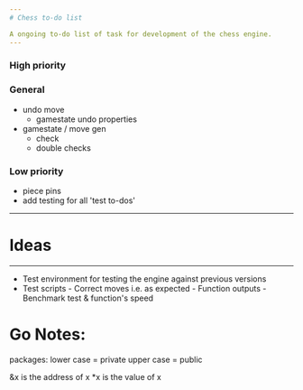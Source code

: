 ```yaml
---
# Chess to-do list

A ongoing to-do list of task for development of the chess engine.
---
```


### High priority

### General

- undo move
  - gamestate undo properties
- gamestate / move gen
  - check
  - double checks

### Low priority

- piece pins
- add testing for all 'test to-dos'

---

# Ideas

---

- Test environment for testing the engine against previous versions
- Test scripts - Correct moves i.e. as expected - Function outputs - Benchmark test & function's speed

# Go Notes:

packages:
lower case = private
upper case = public

&x is the address of x
\*x is the value of x
